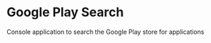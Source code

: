 Google Play Search
===============

Console application to search the Google Play store for applications
